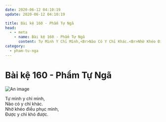 ```yaml
---
date: 2020-06-12 04:10:19
update: 2020-06-12 04:10:19

title: Bài kệ 160 - Phẩm Tự Ngã
head:
  - - meta
    - name: Bài kệ 160 - Phẩm Tự Ngã
      content: Tự Mình Y Chỉ Mình,<Br>Nào Có Y Chỉ Khác.<Br>Nhờ Khéo Điều Phục Mình,<Br>Ðược Y Chỉ Khó Được.<Br>
category:
  - pham-tu-nga
---
```


# Bài kệ 160 - Phẩm Tự Ngã

![An image](/img/pham-tu-nga/pham-tu-nga-160.jpg)

Tự mình y chỉ mình,<br>Nào có y chỉ khác.<br>Nhờ khéo điều phục mình,<br>Ðược y chỉ khó được.<br>
